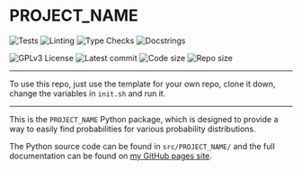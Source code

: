 # PROJECT_NAME

![Tests](https://github.com/DoctorDalek1963/PROJECT_NAME/actions/workflows/tests.yaml/badge.svg)
![Linting](https://github.com/DoctorDalek1963/PROJECT_NAME/actions/workflows/linting.yaml/badge.svg)
![Type Checks](https://github.com/DoctorDalek1963/PROJECT_NAME/actions/workflows/type_checks.yaml/badge.svg)
![Docstrings](https://github.com/DoctorDalek1963/PROJECT_NAME/actions/workflows/docstrings.yaml/badge.svg)

![GPLv3 License](https://img.shields.io/github/license/DoctorDalek1963/PROJECT_NAME?style=flat-square)
![Latest commit](https://img.shields.io/github/last-commit/DoctorDalek1963/PROJECT_NAME?style=flat-square)
![Code size](https://img.shields.io/github/languages/code-size/DoctorDalek1963/PROJECT_NAME?style=flat-square)
![Repo size](https://img.shields.io/github/repo-size/DoctorDalek1963/PROJECT_NAME?style=flat-square)

---

To use this repo, just use the template for your own repo, clone it down, change the variables in `init.sh` and run it.

---

This is the `PROJECT_NAME` Python package, which is designed to provide a way to easily find probabilities for various probability distributions.

The Python source code can be found in `src/PROJECT_NAME/` and the full documentation can be found on [my GitHub pages site](https://doctordalek1963.github.io/PROJECT_NAME).
